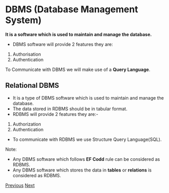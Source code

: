 # DBMS (Database Management System) 
**It is a software which is used to maintain and manage the database.**

- DBMS software will provide 2 features
they are: 
1. Authorisation 
2. Authentication

To Communicate with DBMS we will make use of a **Query Language**.

## Relational DBMS
- It is a type of DBMS software which is used to maintain and manage the database.
- The data stored in RDBMS should be in tabular format.  
- RDBMS will provide 2 features they are:-
1. Authorization
2. Authentication
  
- To communicate with RDBMS we use Structure Query Language(SQL).

Note: 
- Any DBMS software which follows **EF Codd** rule can be considered as RDBMS.
- Any DBMS software which stores the data in **tables** or **relations** is considered as RDBMS.  

 [Previous](https://github.com/sudhansu-sek-panda/QSpider_Tutorial/blob/main/SQL/Class1/Notes/DataAndDatabase.md)
[Next](https://github.com/matiassingers/awesome-readme) 

